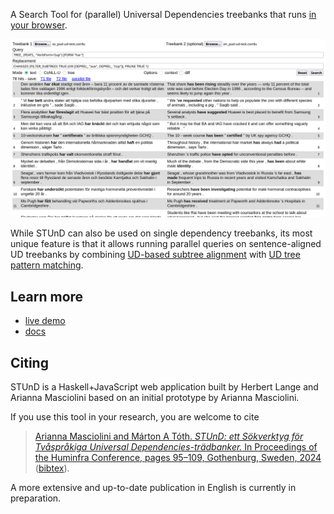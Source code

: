 A Search Tool for (parallel) Universal Dependencies treebanks that runs [in your browser](https://demo.spraakbanken.gu.se/stund).

![STUnD GUI](docs/img/replacement2.png)

While STUnD can also be used on single dependency treebanks, its most unique feature is that it allows running parallel queries on sentence-aligned UD treebanks by combining [UD-based subtree alignment](https://github.com/harisont/concept-alignment) with [UD tree pattern matching](https://github.com/harisont/deptreehs/blob/main/pattern_matching_and_replacement.md).

## Learn more
- [live demo](https://demo.spraakbanken.gu.se/stund)
- [docs]([tutorial.md](https://harisont.github.io/STUnD/))

## Citing
STUnD is a Haskell+JavaScript web application built by Herbert Lange and Arianna Masciolini based on an initial prototype by Arianna Masciolini. 

If you use this tool in your research, you are welcome to cite

> [Arianna Masciolini and Márton A Tóth. _STUnD: ett Sökverktyg för Tvåspråkiga Universal Dependencies-trädbanker._ In Proceedings of the Huminfra Conference, pages 95–109, Gothenburg, Sweden, 2024](https://doi.org/10.3384/ecp205013) ([bibtex](docs/stund.bib)).

A more extensive and up-to-date publication in English is currently in preparation.